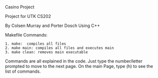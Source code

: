 Casino Project

Project for UTK CS202

By Colsen Murray and Porter Dosch Using C++


Makefile Commands:

    1. make:  compiles all files
    2. make main: compiles all files and executes main
    3. make clean: removes main executable 

Commands are all explained in the code. Just type the number/letter prompted to move to the next page.
On the main Page, type (h) to see the list of commands.
